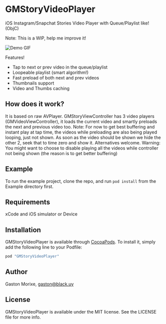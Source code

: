 # GMStoryVideoPlayer

iOS Instagram/Snapchat Stories Video Player with Queue/Playlist like!  (ObjC) 

Note: This is a WIP, help me improve it!

![Demo GIF](https://raw.githubusercontent.com/gaston23/GMStoryVideoPlayer/master/Example/3o7btNOkaqfBEgXnfq.gif)

Features!
+ Tap to next or prev video in the queue/playlist
+ Loopeable playlist (smart algorithm!)
+ Fast preload of both next and prev videos
+ Thumbnails support
+ Video and Thumbs caching

## How does it work?

It is based on raw AVPlayer. 
GMStoryViewController has 3 video players (GMVideoViewController), it loads the current video and smartly preloads the next and previous video too. 
Note: For now to get best buffering and instant play at tap time, the videos while preloading are also being played looping, just not shown. As soon as the video should be shown we hide the other 2, seek that to time zero and show it. Alternatives welcome.
Warning: You might want to choose to disable playing all the videos while controller not being shown (the reason is to get better buffering)

## Example

To run the example project, clone the repo, and run `pod install` from the Example directory first.

## Requirements

xCode and iOS simulator or Device

## Installation

GMStoryVideoPlayer is available through [CocoaPods](http://cocoapods.org). To install
it, simply add the following line to your Podfile:

```ruby
pod "GMStoryVideoPlayer"
```

## Author

Gaston Morixe, gaston@black.uy

## License

GMStoryVideoPlayer is available under the MIT license. See the LICENSE file for more info.
